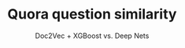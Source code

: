 ---
title:  "Quora question similarity"
subtitle:  "Doc2Vec + XGBoost vs. Deep Nets"
categories: ml nlp
image: /images/quora-question-similarity.jpeg
order: 2
exturl: https://github.com/arturomp/kaggle/blob/master/quora-question-similarity/quora-question-similarity.ipynb
---